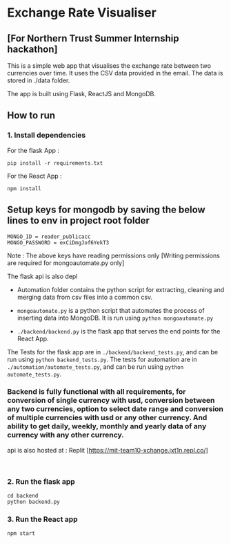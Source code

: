 #  Exchange Rate Visualiser 
## [For Northern Trust Summer Internship hackathon]


This is a simple web app that visualises the exchange rate between two currencies over time. It uses the CSV data provided in the email. The data is stored in ./data folder. 

The app is built using Flask, ReactJS and MongoDB.

## How to run

### 1. Install dependencies

For the flask App : 
```
pip install -r requirements.txt
```

For the React App : 
```
npm install
```

## Setup keys for mongodb by saving the below lines to env in project root folder
```
MONGO_ID = reader_publicacc
MONGO_PASSWORD = exCiDmgJof6YekT3
```
Note : The above keys have reading permissions only [Writing permissions are required for mongoautomate.py only] 

The flask api is also depl

- Automation folder contains the python script for extracting, cleaning and merging data from csv files into a common csv.

- ```mongoautomate.py``` is a python script that automates the process of inserting data into MongoDB. It is run using ```python mongoautomate.py```

- ```./backend/backend.py``` is the flask app that serves the end points for the React App.

The Tests for the flask app are in ```./backend/backend_tests.py```, and can be run using ```python backend_tests.py```. The tests for automation are in ```./automation/automate_tests.py```, and can be run using ```python automate_tests.py```.

### Backend is fully functional with all requirements, for conversion of single currency with usd, conversion between any two currencies, option to select date range and conversion of multiple currencies with usd or any other currency. And ability to get daily, weekly, monthly and yearly data of any currency with any other currency.
api is also hosted at : Replit [https://mit-team10-xchange.jxt1n.repl.co/]


<br>

### 2. Run the flask app

```
cd backend
python backend.py
```

### 3. Run the React app

```
npm start
```